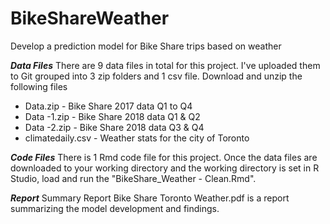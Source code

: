 # BikeShareWeather
Develop a prediction model for Bike Share trips based on weather

***Data Files***
There are 9 data files in total for this project. I've uploaded them to Git grouped into 3 zip folders and 1 csv file. 
Download and unzip the following files
- Data.zip - Bike Share 2017 data Q1 to Q4
- Data -1.zip - Bike Share 2018 data Q1 & Q2
- Data -2.zip - Bike Share 2018 data Q3 & Q4
- climatedaily.csv - Weather stats for the city of Toronto

***Code Files***
There is 1 Rmd code file for this project. Once the data files are downloaded to your working directory and the working 
directory is set in R Studio, load and run the "BikeShare_Weather - Clean.Rmd".

***Report***
Summary Report Bike Share Toronto Weather.pdf is a report summarizing the model development and findings.  
